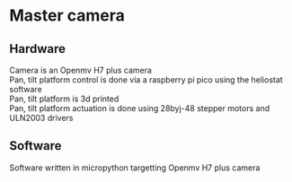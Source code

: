 # Master camera

## Hardware
Camera is an Openmv H7 plus camera  
Pan, tilt platform control is done via a raspberry pi pico using the heliostat software  
Pan, tilt platform is 3d printed  
Pan, tilt platform actuation is done using 28byj-48 stepper motors and ULN2003 drivers  

## Software
Software written in micropython targetting Openmv H7 plus camera  
